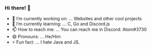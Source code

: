 ### Hi there! 👋

- 🔭 I’m currently working on: ... Websites and other cool projects
- 🌱 I’m currently learning: ... C, Go and Discord.js
- 📫 How to reach me: ... You can reach me in Discord: Atom#3730
- 😄 Pronouns: ... He/Him
- ⚡ Fun fact: ... I hate Java and JS.
